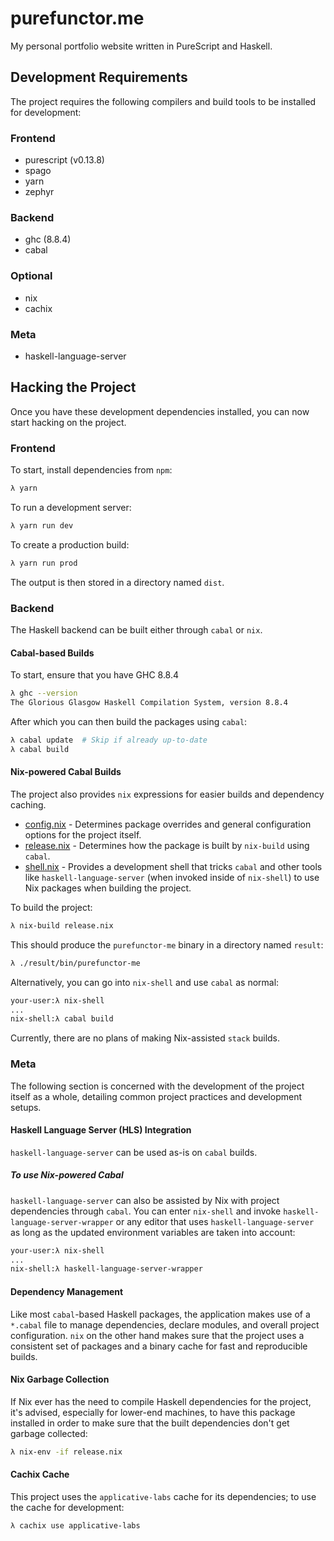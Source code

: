 # purefunctor.me
My personal portfolio website written in PureScript and Haskell.

## Development Requirements
The project requires the following compilers and build tools to be installed for development:

### Frontend
* purescript (v0.13.8)
* spago
* yarn
* zephyr

### Backend
* ghc (8.8.4)
* cabal

### Optional
* nix
* cachix

### Meta
* haskell-language-server

## Hacking the Project
Once you have these development dependencies installed, you can now start hacking on the project.

### Frontend
To start, install dependencies from `npm`:
```sh
λ yarn
```

To run a development server:
```sh
λ yarn run dev
```

To create a production build:
```sh
λ yarn run prod
```
The output is then stored in a directory named `dist`.

### Backend
The Haskell backend can be built either through `cabal` or `nix`.

#### Cabal-based Builds
To start, ensure that you have GHC 8.8.4
```sh
λ ghc --version
The Glorious Glasgow Haskell Compilation System, version 8.8.4
```

After which you can then build the packages using `cabal`:
```sh
λ cabal update  # Skip if already up-to-date
λ cabal build
```

#### Nix-powered Cabal Builds
The project also provides `nix` expressions for easier builds and dependency caching.
* [config.nix](./config.nix) - Determines package overrides and general configuration options for the project itself.
* [release.nix](./release.nix) - Determines how the package is built by `nix-build` using `cabal`.
* [shell.nix](./shell.nix) - Provides a development shell that tricks `cabal` and other tools like `haskell-language-server` (when invoked inside of `nix-shell`) to use Nix packages when building the project.

To build the project:
```sh
λ nix-build release.nix
```

This should produce the `purefunctor-me` binary in a directory named `result`:
```sh
λ ./result/bin/purefunctor-me
```

Alternatively, you can go into `nix-shell` and use `cabal` as normal:
```sh
your-user:λ nix-shell
...
nix-shell:λ cabal build
```

Currently, there are no plans of making Nix-assisted `stack` builds.

### Meta
The following section is concerned with the development of the project itself as a whole, detailing common project practices and development setups.

#### Haskell Language Server (HLS) Integration
`haskell-language-server` can be used as-is on `cabal` builds.

##### To use Nix-powered Cabal
`haskell-language-server` can also be assisted by Nix with project dependencies through `cabal`. You can enter `nix-shell` and invoke `haskell-language-server-wrapper` or any editor that uses `haskell-language-server` as long as the updated environment variables are taken into account:
```sh
your-user:λ nix-shell
...
nix-shell:λ haskell-language-server-wrapper
```

#### Dependency Management
Like most `cabal`-based Haskell packages, the application makes use of a `*.cabal` file to manage dependencies, declare modules, and overall project configuration. `nix` on the other hand makes sure that the project uses a consistent set of packages and a binary cache for fast and reproducible builds.

#### Nix Garbage Collection
If Nix ever has the need to compile Haskell dependencies for the project, it's advised, especially for lower-end machines, to have this package installed in order to make sure that the built dependencies don't get garbage collected:
```sh
λ nix-env -if release.nix
```

#### Cachix Cache
This project uses the `applicative-labs` cache for its dependencies; to use the cache for development:
```sh
λ cachix use applicative-labs
```
